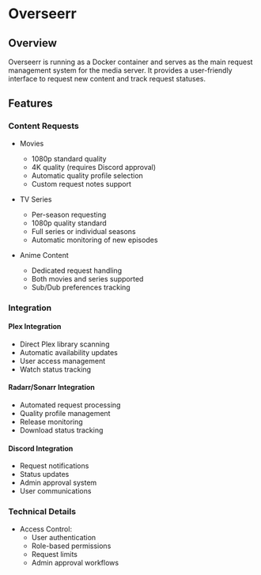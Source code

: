 # Overseerr

## Overview

Overseerr is running as a Docker container and serves as the main request management system for the media server. It provides a user-friendly interface to request new content and track request statuses.

## Features

### Content Requests

- Movies

  - 1080p standard quality
  - 4K quality (requires Discord approval)
  - Automatic quality profile selection
  - Custom request notes support

- TV Series

  - Per-season requesting
  - 1080p quality standard
  - Full series or individual seasons
  - Automatic monitoring of new episodes

- Anime Content
  - Dedicated request handling
  - Both movies and series supported
  - Sub/Dub preferences tracking

### Integration

#### Plex Integration

- Direct Plex library scanning
- Automatic availability updates
- User access management
- Watch status tracking

#### Radarr/Sonarr Integration

- Automated request processing
- Quality profile management
- Release monitoring
- Download status tracking

#### Discord Integration

- Request notifications
- Status updates
- Admin approval system
- User communications

### Technical Details

- Access Control:
  - User authentication
  - Role-based permissions
  - Request limits
  - Admin approval workflows

